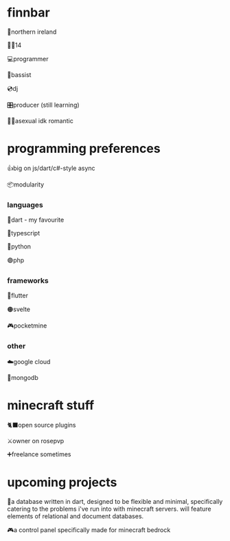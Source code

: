 # finnbar

📍northern ireland

🙋‍♂️14

💻programmer

🎸bassist

💿dj

🎛️producer (still learning)

🏳️‍🌈asexual idk romantic

# programming preferences

👍big on js/dart/c#-style async

📦modularity

### languages

🎯dart - my favourite

💪typescript

🔵python

🟣php

### frameworks
🦋flutter

🟠svelte

🎮pocketmine

### other

☁️google cloud

🍃mongodb
# minecraft stuff
🐈‍⬛open source plugins

⚔️owner on rosepvp

➕freelance sometimes

# upcoming projects

💾a database written in dart, designed to be flexible and minimal, specifically catering to the problems i've run into with minecraft servers. will feature elements of relational and document databases.

🎮a control panel specifically made for minecraft bedrock
